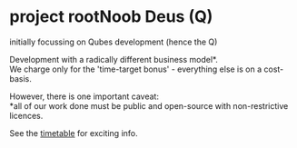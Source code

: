 # project rootNoob Deus (Q)  
initially focussing on Qubes development (hence the Q)  

Development with a radically different business model*.  
We charge only for the 'time-target bonus' - everything else is on a cost-basis.  

However, there is one important caveat:  
*all of our work done must be public and open-source with non-restrictive licences.  

See the [timetable](dev-time-split-table.md) for exciting info.
